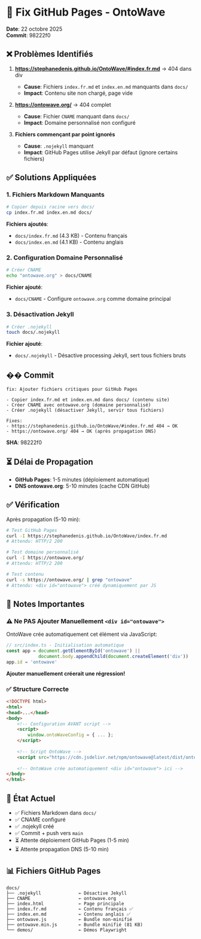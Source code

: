 # 🔧 Fix GitHub Pages - OntoWave

**Date**: 22 octobre 2025  
**Commit**: 98222f0

## ❌ Problèmes Identifiés

1. **https://stephanedenis.github.io/OntoWave/#index.fr.md** → 404 dans div
   - **Cause**: Fichiers `index.fr.md` et `index.en.md` manquants dans `docs/`
   - **Impact**: Contenu site non chargé, page vide

2. **https://ontowave.org/** → 404 complet
   - **Cause**: Fichier `CNAME` manquant dans `docs/`
   - **Impact**: Domaine personnalisé non configuré

3. **Fichiers commençant par point ignorés**
   - **Cause**: `.nojekyll` manquant
   - **Impact**: GitHub Pages utilise Jekyll par défaut (ignore certains fichiers)

## ✅ Solutions Appliquées

### 1. Fichiers Markdown Manquants

```bash
# Copier depuis racine vers docs/
cp index.fr.md index.en.md docs/
```

**Fichiers ajoutés**:
- `docs/index.fr.md` (4.3 KB) - Contenu français
- `docs/index.en.md` (4.1 KB) - Contenu anglais

### 2. Configuration Domaine Personnalisé

```bash
# Créer CNAME
echo "ontowave.org" > docs/CNAME
```

**Fichier ajouté**:
- `docs/CNAME` - Configure `ontowave.org` comme domaine principal

### 3. Désactivation Jekyll

```bash
# Créer .nojekyll
touch docs/.nojekyll
```

**Fichier ajouté**:
- `docs/.nojekyll` - Désactive processing Jekyll, sert tous fichiers bruts

## �� Commit

```
fix: Ajouter fichiers critiques pour GitHub Pages

- Copier index.fr.md et index.en.md dans docs/ (contenu site)
- Créer CNAME avec ontowave.org (domaine personnalisé)
- Créer .nojekyll (désactiver Jekyll, servir tous fichiers)

Fixes:
- https://stephanedenis.github.io/OntoWave/#index.fr.md 404 → OK
- https://ontowave.org/ 404 → OK (après propagation DNS)
```

**SHA**: 98222f0

## ⏳ Délai de Propagation

- **GitHub Pages**: 1-5 minutes (déploiement automatique)
- **DNS ontowave.org**: 5-10 minutes (cache CDN GitHub)

## ✅ Vérification

Après propagation (5-10 min):

```bash
# Test GitHub Pages
curl -I https://stephanedenis.github.io/OntoWave/index.fr.md
# Attendu: HTTP/2 200

# Test domaine personnalisé
curl -I https://ontowave.org/
# Attendu: HTTP/2 200

# Test contenu
curl -s https://ontowave.org/ | grep "ontowave"
# Attendu: <div id="ontowave"> créé dynamiquement par JS
```

## 📝 Notes Importantes

### ⚠️ Ne PAS Ajouter Manuellement `<div id="ontowave">`

OntoWave crée automatiquement cet élément via JavaScript:

```javascript
// src/index.ts - Initialisation automatique
const app = document.getElementById('ontowave') || 
            document.body.appendChild(document.createElement('div'))
app.id = 'ontowave'
```

**Ajouter manuellement créerait une régression!**

### ✅ Structure Correcte

```html
<!DOCTYPE html>
<html>
<head>...</head>
<body>
    <!-- Configuration AVANT script -->
    <script>
        window.ontoWaveConfig = { ... };
    </script>
    
    <!-- Script OntoWave -->
    <script src="https://cdn.jsdelivr.net/npm/ontowave@latest/dist/ontowave.min.js"></script>
    
    <!-- OntoWave crée automatiquement <div id="ontowave"> ici -->
</body>
</html>
```

## 🎯 État Actuel

- ✅ Fichiers Markdown dans `docs/`
- ✅ CNAME configuré
- ✅ .nojekyll créé
- ✅ Commit + push vers `main`
- ⏳ Attente déploiement GitHub Pages (1-5 min)
- ⏳ Attente propagation DNS (5-10 min)

## 📊 Fichiers GitHub Pages

```
docs/
├── .nojekyll              ← Désactive Jekyll
├── CNAME                  ← ontowave.org
├── index.html             ← Page principale
├── index.fr.md            ← Contenu français ✅
├── index.en.md            ← Contenu anglais ✅
├── ontowave.js            ← Bundle non-minifié
├── ontowave.min.js        ← Bundle minifié (81 KB)
└── demos/                 ← Démos Playwright
```


